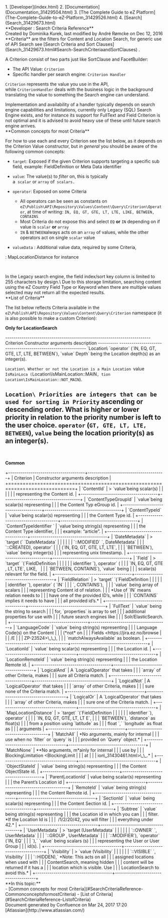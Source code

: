 <div id="page">
<div id="main" class="aui-page-panel">
<div id="main-header">
<div id="breadcrumb-section">
1.  [Developer](index.html)
2.  [Documentation](Documentation_31429504.html)
3.  [The Complete Guide to eZ
    Platform](The-Complete-Guide-to-eZ-Platform_31429526.html)
4.  [Search](Search_31429673.html)

</div>
**Developer : Search Criteria Reference**

</div>
<div id="content" class="view">
<div class="page-metadata">
Created by Dominika Kurek, last modified by André Rømcke on Dec 12, 2016

</div>
<div id="main-content" class="wiki-content group">
<div class="contentLayout2">
<div class="columnLayout two-right-sidebar"
data-layout="two-right-sidebar">
<div class="cell normal" data-type="normal">
<div class="innerCell">
**Criteria** are the filters for Content and Location Search, for
generic use of API Search see [Search Criteria and Sort
Clauses](Search_31429673.html#Search-SearchCriteriaandSortClauses) .

A Criterion consist of two parts just like SortClause and FacetBuilder:

-   The API Value: `Criterion`
-   Specific handler per search engine: `Criterion Handler`

`Criterion` represents the value you use in the API,
while `CriterionHandler` deals with the business logic in the background
translating the value to something the Search engine can understand.

<div
class="confluence-information-macro confluence-information-macro-information">
<div class="confluence-information-macro-body">
Implementation and availability of a handler typically depends on search
engine capabilities and limitations, currently only Legacy (SQL) Search
Engine exists, and for instance its support for FullText and Field
Criterion is not optimal and it is advised to avoid heavy use of these
until future search engine arrives.

</div>
</div>
**Common concepts for most Criteria**

For how to use each and every Criterion see the list below, as it
depends on the Criterion Value constructor, but *in general* you should
be aware of the following common concepts:

-   `target`: Exposed if the given Criterion supports targeting a
    specific sub field, example: FieldDefinition or Meta Data identifier
-   `value`: The value(s) to *filter* on, this is typically
    a  `scalar` or `array` of` scalars.`
-   `operator`: Exposed on some Criteria
    -   All operators can be seen as constants on
        `eZ\Publish\API\Repository\Values\Content\Query\Criterion\Operator`,
        at time of writing:
        `IN, EQ, GT, GTE, LT, LTE, LIKE, BETWEEN, CONTAINS`
    -   Most Criteria do not expose this and select `EQ` **or** `IN`
        depending on if value is `scalar` **or** `array`
    -   `IN` & `BETWEEN`always acts on an `array` of values, while the
        other operators act on single `scalar` value

- `valueData` : Additional value data, required by some Criteria,

:   MapLocationDistance for instance

 

<div
class="confluence-information-macro confluence-information-macro-note">
<div class="confluence-information-macro-body">
In the Legacy search engine, the field index/sort key column is limited
to 255 characters by design.\
Due to this storage limitation, searching content using the eZ Country
Field Type or Keyword when there are multiple values selected may not
return all the expected results.

</div>
</div>
**List of Criteria**

The list below reflects Criteria available in the
`eZ\Publish\API\Repository\Values\Content\Query\Criterion` namespace (it
is also possible to make a custom Criterion):

**Only for LocationSearch**

<div class="table-wrap">
  ------------------------------------------------------------------------
  Criterion  Constructor arguments description
  ---------- -------------------------------------------------------------
  `Location\ `operator` (`IN, EQ, GT, GTE, LT, LTE, BETWEEN`), `value`
  Depth`     being the Location depth(s) as an integer(s).

  `Location\ Whether or not the Location is a Main Location `value`
  IsMainLoca (`Location\IsMainLocation::MAIN`,
  tion`      `Location\IsMainLocation::NOT_MAIN`).

  `Location\ Priorities are integers that can be used for sorting in
  Priority`  ascending or descending order. What is higher or lower
             priority in relation to the priority number is left to the
             user choice. `operator` (`GT, GTE, LT, LTE, BETWEEN`),
             `value` being the location priority(s) as an integer(s).
  ------------------------------------------------------------------------

</div>
 

**Common**

<div class="table-wrap">
+--------------------------------------+--------------------------------------+
| Criterion                            | Constructor arguments description    |
+======================================+======================================+
| `ContentId`                          | > `value`being scalar(s)             |
|                                      |                                      |
|                                      | representing the Content id.         |
+--------------------------------------+--------------------------------------+
| `ContentTypeGroupId`                 | `value`being scalar(s) representing  |
|                                      | the Content Typ eGroup id.           |
+--------------------------------------+--------------------------------------+
| `ContentTypeId`                      | `value`being scalar(s) representing  |
|                                      | the Content Type id.                 |
+--------------------------------------+--------------------------------------+
| `ContentTypeIdentifier `             | `value`being string(s) representing  |
|                                      | the Content Type identifier,         |
|                                      | example: “article”.                  |
+--------------------------------------+--------------------------------------+
| `DateMetadata`                       | > `target (` `DateMetadata`          |
|                                      |                                      |
|                                      | `::MODIFIED` `, DateMetadata`        |
|                                      | `::CREATED), operator`               |
|                                      | (`IN, EQ, GT, GTE, LT, LTE`,         |
|                                      | `BETWEEN`), `value` being integer(s) |
|                                      | representing unix timestamp.         |
+--------------------------------------+--------------------------------------+
| `Field`                              | > `target` `(`FieldDefinition        |
|                                      |                                      |
|                                      | identifier `), operator` (           |
|                                      | `IN, EQ, GT, GTE , LT, LTE`, LIKE,   |
|                                      | `BETWEEN, CONTAINS`), `value` being  |
|                                      | scalar(s) relevant for the field.    |
+--------------------------------------+--------------------------------------+
| `FieldRelation`                      | > `target` `(`FieldDefinition        |
|                                      |                                      |
|                                      | identifier `), operator` ( `IN`      |
|                                      | `, CONTAINS`),                       |
|                                      | `value` being array of scalars       |
|                                      | representing Content id of relation. |
|                                      | *Use of `IN` means relation needs to |
|                                      | have one of the provided ID’s, while |
|                                      | `CONTAINS` implies it needs to have  |
|                                      | all provided id’s.*                  |
+--------------------------------------+--------------------------------------+
| `FullText`                           | `value` being the string to search   |
|                                      | for, `properties` is array to set    |
|                                      | additional properties for use with   |
|                                      | future search engines like           |
|                                      | Solr/ElasticSearch.                  |
+--------------------------------------+--------------------------------------+
| `LanguageCode`                       | `value` being string(s) representing |
|                                      | Language Code(s) on the Content      |
|                                      | (*not* on                            |
|                                      | Fields &lt;https://jira.ez.no/browse |
|                                      | /E                                   |
|                                      | ZP-23524&gt;\_\_),                   |
|                                      | `matchAlwaysAvailable` as boolean.   |
+--------------------------------------+--------------------------------------+
| `LocationId`                         | `value` being scalar(s) representing |
|                                      | the Location id.                     |
+--------------------------------------+--------------------------------------+
| `LocationRemoteId`                   | `value` being string(s) representing |
|                                      | the Location Remote id.              |
+--------------------------------------+--------------------------------------+
| `LogicalAnd`                         | A `LogicalOperator` that takes       |
|                                      | `array` of other Criteria, makes     |
|                                      | sure all Criteria match.             |
+--------------------------------------+--------------------------------------+
| `LogicalNot`                         | A `LogicalOperator` that takes       |
|                                      | `array` of other Criteria, makes     |
|                                      | sure none of the Criteria match.     |
+--------------------------------------+--------------------------------------+
| `LogicalOr`                          | A `LogicalOperator` that takes       |
|                                      | `array` of other Criteria, makes     |
|                                      | sure one of the Criteria match.      |
+--------------------------------------+--------------------------------------+
| `MapLocationDistance`                | > `target` `(`FieldDefinition        |
|                                      |                                      |
|                                      | identifier `), operator` (           |
|                                      | `IN, EQ, GT, GTE, LT, LT E`,         |
|                                      | `BETWEEN`), `distance` as float(s)   |
|                                      | from a position using `latitude` as  |
|                                      | float `,` `longitude` as float as    |
|                                      | arguments                            |
+--------------------------------------+--------------------------------------+
| `MatchAll`                           | *No arguments, mainly for internal   |
|                                      | use when no `filter` or `query` is   |
|                                      | provided on `Query` object.*         |
+--------------------------------------+--------------------------------------+
| `MatchNone`                          | **No arguments, m*ainly for internal |
|                                      | use by                               |
|                                      | BlockingLimitation &lt;BlockingLimit |
|                                      | at                                   |
|                                      | ion\_31430461.html&gt;\_\_.*         |
+--------------------------------------+--------------------------------------+
| `ObjectStateId`                      | `value` being string(s) representing |
|                                      | the Content ObjectState id.          |
+--------------------------------------+--------------------------------------+
| `ParentLocationId`                   | value being scalar(s) representing   |
|                                      | the Parent’s Location id             |
+--------------------------------------+--------------------------------------+
| `RemoteId`                           | `value` being string(s) representing |
|                                      | the Content Remote id.               |
+--------------------------------------+--------------------------------------+
| `SectionId`                          | `value` being scalar(s) representing |
|                                      | the Content Section id.              |
+--------------------------------------+--------------------------------------+
| `Subtree`                            | `value` being string(s) representing |
|                                      | the Location id in which you can     |
|                                      | filter. *If the Location Id is       |
|                                      |  /1/2/20/42, you will filter         |
|                                      | everything under 42.*                |
+--------------------------------------+--------------------------------------+
| `UserMetadata`                       | > `target (UserMetadata`             |
|                                      |                                      |
|                                      | `::OWNER` `, UserMetadata`           |
|                                      | `::GROUP , UserMetadata`             |
|                                      | `::MODIFIER`), `operator` (`IN, EQ`  |
|                                      | `),` `value` being scalars (s)       |
|                                      | representing the User or User Group  |
|                                      | id(s).                               |
+--------------------------------------+--------------------------------------+
| `Visibility`                         | > `value (Visibility`                |
|                                      |                                      |
|                                      | `::VISIBLE` `, Visibility`           |
|                                      | `::HIDDEN),` *Note: This acts on all |
|                                      | assigned locations when used with    |
|                                      | ContentSearch, meaning hidden        |
|                                      | content will be returned if it has a |
|                                      | location which is visible. Use       |
|                                      | LocationSearch to avoid this.*       |
+--------------------------------------+--------------------------------------+

</div>
</div>
</div>
<div class="cell aside" data-type="aside">
<div class="innerCell">
**In this topic:**

<div class="toc-macro rbtoc1490376000455">
-   [Common concepts for most
    Criteria](#SearchCriteriaReference-CommonconceptsformostCriteria)
-   [List of Criteria](#SearchCriteriaReference-ListofCriteria)

</div>
</div>
</div>
</div>
</div>
</div>
</div>
</div>
<div id="footer" role="contentinfo">
<div class="section footer-body">
Document generated by Confluence on Mar 24, 2017 17:20

<div id="footer-logo">
[Atlassian](http://www.atlassian.com/)

</div>
</div>
</div>
</div>

